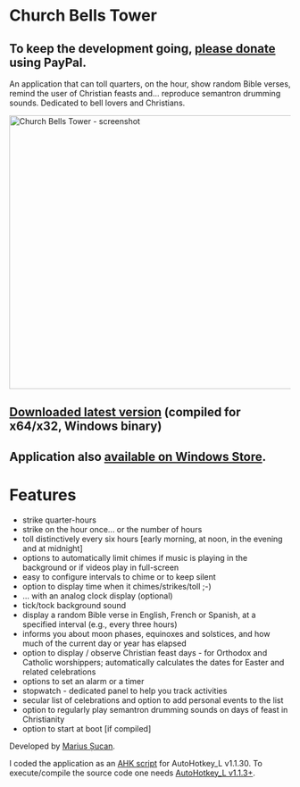 <h1>Church Bells Tower</h1>

<h2>To keep the development going, <a href="https://www.paypal.me/MariusSucan/15">please donate</a> using PayPal.</h2>

<p>An application that can toll quarters, on the hour, show random Bible verses, remind the user of Christian feasts and... reproduce semantron drumming sounds. Dedicated to bell lovers and Christians.</p>

<p width="620" height="490"><img width="620" height="490" alt="Church Bells Tower - screenshot" src="https://marius.sucan.ro/media/files/blog/ahk-scripts/images/bells-tower-screenshot.jpg"></p>

<h2><a href="https://marius.sucan.ro/media/files/blog/ahk-scripts/bells-tower.zip">Downloaded latest version</a> (compiled for x64/x32, Windows binary)</h2>

<h2>Application also <a href="https://www.microsoft.com/en-us/p/church-bells-tower/9pfqbhn18h4k">available on Windows Store</a>.</h2>

<h1>Features</h1>

<ul>
<li>strike quarter-hours</li>
<li>strike on the hour once... or the number of hours</li>
<li>toll distinctively every six hours [early morning, at noon, in the evening and at midnight]</li>
<li>options to automatically limit chimes if music is playing in the background or if videos play in full-screen</li>
<li>easy to configure intervals to chime or to keep silent</li>
<li>option to display time when it chimes/strikes/toll ;-)</li>
<li>... with an analog clock display (optional)</li>
<li>tick/tock background sound</li>
<li>display a random Bible verse in English, French or Spanish, at a specified interval (e.g., every three hours)</li>
<li>informs you about moon phases, equinoxes and solstices, and how much of the current day or year has elapsed</li>
<li>option to display / observe Christian feast days - for Orthodox and Catholic worshippers; automatically calculates the dates for Easter and related celebrations</li>
<li>options to set an alarm or a timer</li>
<li>stopwatch - dedicated panel to help you track activities</li>
<li>secular list of celebrations and option to add personal events to the list</li>
<li>option to regularly play semantron drumming sounds on days of feast in Christianity</li>
<li>option to start at boot [if compiled]</li>
</ul> 

<p>Developed by <a href="https://marius.sucan.ro/">Marius Șucan</a>.</p>

<p>I coded the application as an <a href="https://autohotkey.com/">AHK script</a> for AutoHotkey_L v1.1.30. To execute/compile the source code one needs <a href="https://www.autohotkey.com/">AutoHotkey_L v1.1.3+</a>.</p>

